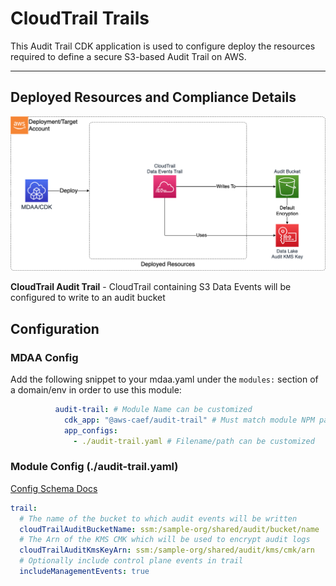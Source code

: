 # CloudTrail Trails

This Audit Trail CDK application is used to configure deploy the resources required to define a secure S3-based Audit Trail on AWS.

***

## Deployed Resources and Compliance Details

![AuditTrail](../../../constructs/L3/governance/audit-trail-l3-construct/docs/AuditTrail.png)

**CloudTrail Audit Trail** - CloudTrail containing S3 Data Events will be configured to write to an audit bucket

## Configuration

### MDAA Config

Add the following snippet to your mdaa.yaml under the `modules:` section of a domain/env in order to use this module:

```yaml
          audit-trail: # Module Name can be customized
            cdk_app: "@aws-caef/audit-trail" # Must match module NPM package name
            app_configs:
              - ./audit-trail.yaml # Filename/path can be customized
```

### Module Config (./audit-trail.yaml)

[Config Schema Docs](SCHEMA.md)

```yaml
trail:
  # The name of the bucket to which audit events will be written
  cloudTrailAuditBucketName: ssm:/sample-org/shared/audit/bucket/name
  # The Arn of the KMS CMK which will be used to encrypt audit logs
  cloudTrailAuditKmsKeyArn: ssm:/sample-org/shared/audit/kms/cmk/arn
  # Optionally include control plane events in trail
  includeManagementEvents: true
```
